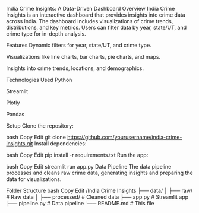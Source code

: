 India Crime Insights: A Data-Driven Dashboard
Overview
India Crime Insights is an interactive dashboard that provides insights into crime data across India. The dashboard includes visualizations of crime trends, distributions, and key metrics. Users can filter data by year, state/UT, and crime type for in-depth analysis.

Features
Dynamic filters for year, state/UT, and crime type.

Visualizations like line charts, bar charts, pie charts, and maps.

Insights into crime trends, locations, and demographics.

Technologies Used
Python

Streamlit

Plotly

Pandas

Setup
Clone the repository:

bash
Copy
Edit
git clone https://github.com/yourusername/india-crime-insights.git
Install dependencies:

bash
Copy
Edit
pip install -r requirements.txt
Run the app:

bash
Copy
Edit
streamlit run app.py
Data Pipeline
The data pipeline processes and cleans raw crime data, generating insights and preparing the data for visualizations.

Folder Structure
bash
Copy
Edit
/India Crime Insights
├── data/
│   ├── raw/                  # Raw data
│   ├── processed/            # Cleaned data
├── app.py                    # Streamlit app
├── pipeline.py               # Data pipeline
└── README.md                 # This file
